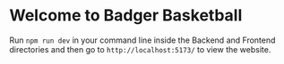 # Welcome to Badger Basketball 

Run `npm run dev` in your command line inside the Backend and Frontend directories and then go to `http://localhost:5173/` to view the website.